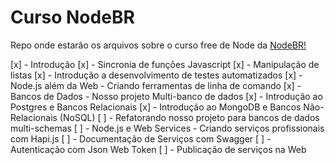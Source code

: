 # Curso NodeBR
Repo onde estarão os arquivos sobre o curso free de Node da [NodeBR!](https://treinamento.nodebr.org/)

[x] - Introdução
[x] - Sincronia de funções Javascript
[x] - Manipulação de listas
[x] - Introdução a desenvolvimento de testes automatizados
[x] - Node.js além da Web - Criando ferramentas de linha de comando
[x] - Bancos de Dados - Nosso projeto Multi-banco de dados
[x] - Introdução ao Postgres e Bancos Relacionais
[x] - Introdução ao MongoDB e Bancos Não-Relacionais (NoSQL)
[ ] - Refatorando nosso projeto para bancos de dados multi-schemas
[ ] - Node.js e Web Services - Criando serviços profissionais com Hapi.js
[ ] - Documentação de Serviços com Swagger
[ ] - Autenticação com Json Web Token
[ ] - Publicação de serviços na Web
